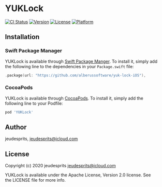 # YUKLock

[![CI Status](https://img.shields.io/travis/jeudesprits/YUKLock?style=flat)](https://travis-ci.org/jeudesprits/YUKLock)
[![Version](https://img.shields.io/cocoapods/v/YUKLock?style=flat)](https://cocoapods.org/pods/YUKLock)
[![License](https://img.shields.io/cocoapods/l/YUKLock?style=flat)](https://cocoapods.org/pods/YUKLock)
[![Platform](https://img.shields.io/cocoapods/p/YUKLock?style=flat)](https://cocoapods.org/pods/YUKLock)

## Installation

### Swift Package Manager
YUKLock is available through [Swift Package Manger](https://github.com/apple/swift-package-manager). To install
it, simply add the following line to the dependencies in your `Package.swift` file:

```swift
.package(url: "https://github.com/alberussoftware/yuk-lock-iOS"),
```

### CocoaPods
YUKLock is available through [CocoaPods](https://cocoapods.org). To install
it, simply add the following line to your Podfile:

```ruby
pod 'YUKLock'
```

## Author

jeudesprits, jeudesprits@icloud.com

## License

Copyright (c) 2020 jeudesprits <jeudesprits@icloud.com>

YUKLock is available under the Apache License, Version 2.0 license. See the LICENSE file for more info.
